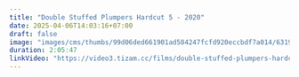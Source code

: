 ```yaml
---
title: "Double Stuffed Plumpers Hardcut 5 - 2020"
date: 2025-04-06T14:03:16+07:00
draft: false
image: "images/cms/thumbs/99d06ded661901ad584247fcfd920eccbdf7a014/63196_vdvojne_ottrahannye_puhlyashki_5_240_335_0_70.jpg"
duration: 2:05:47
linkVideo: "https://video3.tizam.cc/films/double-stuffed-plumpers-hardcut-5.mp4"
---
```

